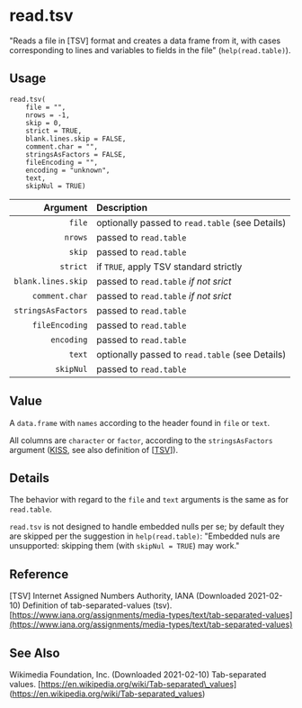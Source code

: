 read.tsv
========

"Reads a file in [TSV] format and creates a data frame from it,
with cases corresponding to lines and variables to fields in the
file" (`help(read.table)`).

Usage
-----

    read.tsv(
        file = "",
        nrows = -1,
        skip = 0,
        strict = TRUE,
        blank.lines.skip = FALSE,
        comment.char = "",
        stringsAsFactors = FALSE,
        fileEncoding = "",
        encoding = "unknown",
        text,
        skipNul = TRUE)

|           Argument | Description |
| -----------------: | :---------- |
|             `file` | optionally passed to `read.table` (see Details) |
|            `nrows` | passed to `read.table` |
|             `skip` | passed to `read.table` |
|           `strict` | if `TRUE`, apply TSV standard strictly |
| `blank.lines.skip` | passed to `read.table` _if not srict_ |
|     `comment.char` | passed to `read.table` _if not srict_ |
| `stringsAsFactors` | passed to `read.table` |
|     `fileEncoding` | passed to `read.table` |
|         `encoding` | passed to `read.table` |
|             `text` | optionally passed to `read.table` (see Details) |
|          `skipNul` | passed to `read.table` |

Value
-----

A `data.frame` with `names` according to the header found in
`file` or `text`.

All columns are `character` or `factor`, according to the
`stringsAsFactors` argument
([KISS](https://en.wikipedia.org/wiki/KISS_principle),
see also definition of
\[<a href="#TSV">TSV</a>\]).

Details
-------

The behavior with regard to the `file` and `text` arguments is
the same as for `read.table`.

`read.tsv` is not designed to handle embedded nulls per se;
by default they are skipped per the suggestion in `help(read.table)`:
"Embedded nuls are unsupported: skipping them (with `skipNul = TRUE`) may work."
 
Reference
---------

<a id="TSV">\[TSV\]</a>
Internet Assigned Numbers Authority, IANA
(Downloaded 2021-02-10)
Definition of tab-separated-values (tsv).
[https://www.iana.org/assignments/media-types/text/tab-separated-values](https://www.iana.org/assignments/media-types/text/tab-separated-values)

See Also
--------
Wikimedia Foundation, Inc.
(Downloaded 2021-02-10)
Tab-separated values.
[https://en.wikipedia.org/wiki/Tab-separated\_values]
(https://en.wikipedia.org/wiki/Tab-separated_values)
